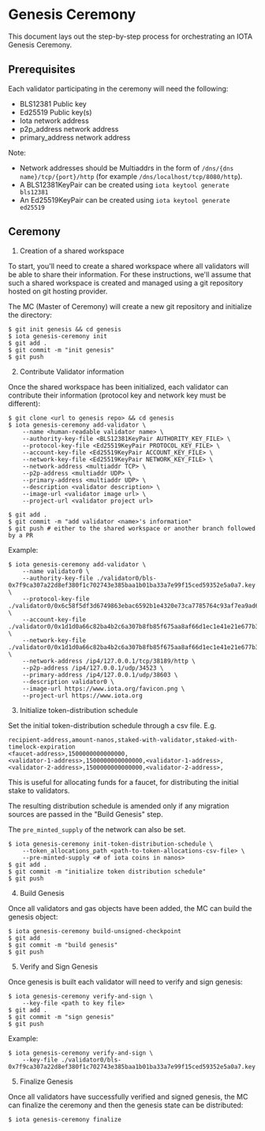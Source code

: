 # Genesis Ceremony

This document lays out the step-by-step process for orchestrating an IOTA Genesis Ceremony.

## Prerequisites

Each validator participating in the ceremony will need the following:

- BLS12381 Public key
- Ed25519 Public key(s)
- Iota network address
- p2p_address network address
- primary_address network address

Note:

- Network addresses should be Multiaddrs in the form of `/dns/{dns name}/tcp/{port}/http` (for example `/dns/localhost/tcp/8080/http`).
- A BLS12381KeyPair can be created using `iota keytool generate bls12381`
- An Ed25519KeyPair can be created using `iota keytool generate ed25519`

## Ceremony

1. Creation of a shared workspace

To start, you'll need to create a shared workspace where all validators will be able to share their
information. For these instructions, we'll assume that such a shared workspace is created and managed
using a git repository hosted on git hosting provider.

The MC (Master of Ceremony) will create a new git repository and initialize the directory:

```
$ git init genesis && cd genesis
$ iota genesis-ceremony init
$ git add .
$ git commit -m "init genesis"
$ git push
```

2. Contribute Validator information

Once the shared workspace has been initialized, each validator can contribute their information (protocol key and network key must be different):

```
$ git clone <url to genesis repo> && cd genesis
$ iota genesis-ceremony add-validator \
    --name <human-readable validator name> \
    --authority-key-file <BLS12381KeyPair AUTHORITY_KEY_FILE> \
    --protocol-key-file <Ed25519KeyPair PROTOCOL_KEY_FILE> \
    --account-key-file <Ed25519KeyPair ACCOUNT_KEY_FILE> \
    --network-key-file <Ed25519KeyPair NETWORK_KEY_FILE> \
    --network-address <multiaddr TCP> \
    --p2p-address <multiaddr UDP> \
    --primary-address <multiaddr UDP> \
    --description <validator description> \
    --image-url <validator image url> \
    --project-url <validator project url>

$ git add .
$ git commit -m "add validator <name>'s information"
$ git push # either to the shared workspace or another branch followed by a PR
```

Example:

```
$ iota genesis-ceremony add-validator \
    --name validator0 \
    --authority-key-file ./validator0/bls-0x7f9ca307a22d8ef380f1c702743e385baa1b01ba33a7e99f15ced59352e5a0a7.key \
    --protocol-key-file ./validator0/0x6c58f5df3d6749863ebac6592b1e4320e73ca7785764c93af7ea9ad63b98ded4.key \
    --account-key-file ./validator0/0x1d1d0a66c82ba4b2c6a307b8fb85f675aa8af66d1ec1e41e21e677b3c3b38053.key \
    --network-key-file ./validator0/0x1d1d0a66c82ba4b2c6a307b8fb85f675aa8af66d1ec1e41e21e677b3c3b38053.key \
    --network-address /ip4/127.0.0.1/tcp/38189/http \
    --p2p-address /ip4/127.0.0.1/udp/34523 \
    --primary-address /ip4/127.0.0.1/udp/38603 \
    --description validator0 \
    --image-url https://www.iota.org/favicon.png \
    --project-url https://www.iota.org
```

3. Initialize token-distribution schedule

Set the initial token-distribution schedule through a csv file. E.g.

```csv
recipient-address,amount-nanos,staked-with-validator,staked-with-timelock-expiration
<faucet-address>,1500000000000000,
<validator-1-address>,1500000000000000,<validator-1-address>,
<validator-2-address>,1500000000000000,<validator-2-address>,
```

This is useful for allocating funds for a faucet, for distributing the initial
stake to validators.

The resulting distribution schedule is amended only if any migration sources are
passed in the "Build Genesis" step.

The `pre_minted_supply` of the network can also be set.

```
$ iota genesis-ceremony init-token-distribution-schedule \
    --token_allocations_path <path-to-token-allocations-csv-file> \
    --pre-minted-supply <# of iota coins in nanos>
$ git add .
$ git commit -m "initialize token distribution schedule"
$ git push
```

4. Build Genesis

Once all validators and gas objects have been added, the MC can build the genesis object:

```
$ iota genesis-ceremony build-unsigned-checkpoint
$ git add .
$ git commit -m "build genesis"
$ git push
```

5. Verify and Sign Genesis

Once genesis is built each validator will need to verify and sign genesis:

```
$ iota genesis-ceremony verify-and-sign \
    --key-file <path to key file>
$ git add .
$ git commit -m "sign genesis"
$ git push
```

Example:

```
$ iota genesis-ceremony verify-and-sign \
    --key-file ./validator0/bls-0x7f9ca307a22d8ef380f1c702743e385baa1b01ba33a7e99f15ced59352e5a0a7.key
```

5. Finalize Genesis

Once all validators have successfully verified and signed genesis, the MC can finalize the ceremony
and then the genesis state can be distributed:

```
$ iota genesis-ceremony finalize
```
